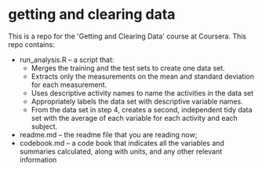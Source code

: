 # getting and clearing data

This is a repo for the 'Getting and Clearing Data' course at Coursera.
This repo contains:
* run_analysis.R – a script that:
  * Merges the training and the test sets to create one data set.
  * Extracts only the measurements on the mean and standard deviation for each measurement. 
  * Uses descriptive activity names to name the activities in the data set
  * Appropriately labels the data set with descriptive variable names. 
  * From the data set in step 4, creates a second, independent tidy data set with the average of each variable for each activity and each subject.
* readme.md – the readme file that you are reading now;
* codebook.md – a code book that indicates all the variables and summaries calculated, along with units, and any other relevant information
